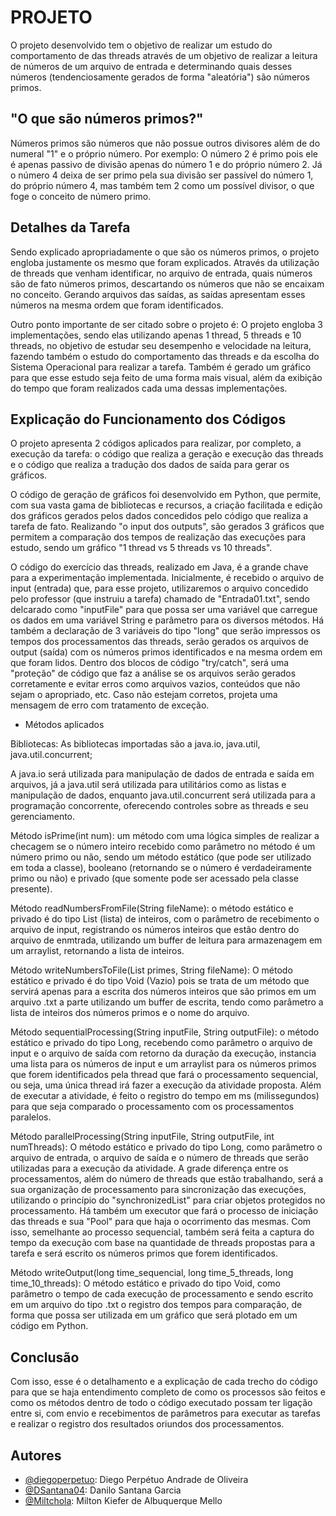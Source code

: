 
# PROJETO
O projeto desenvolvido tem o objetivo de realizar um estudo do comportamento de das threads através de um objetivo de realizar a leitura de números de um arquivo de entrada e determinando quais desses números (tendenciosamente gerados de forma "aleatória") são números primos.
## "O que são números primos?"
Números primos são números que não possue outros divisores além de do numeral "1" e o próprio número. Por exemplo: O número 2 é primo pois ele é apenas passivo de divisão apenas do número 1 e do próprio número 2. Já o número 4 deixa de ser primo pela sua divisão ser passível do número 1, do próprio número 4, mas também tem 2 como um possível divisor, o que foge o conceito de número primo.

## Detalhes da Tarefa

Sendo explicado apropriadamente o que são os números primos, o projeto engloba justamente os mesmo que foram explicados. Através da utilização de threads que venham identificar, no arquivo de entrada, quais números são de fato números primos, descartando os números que não se encaixam no conceito. Gerando arquivos das saídas, as saídas apresentam esses números na mesma ordem que foram identificados.

Outro ponto importante de ser citado sobre o projeto é: O projeto engloba 3 implementações, sendo elas utilizando apenas 1 thread, 5 threads e 10 threads, no objetivo de estudar seu desempenho e velocidade na leitura, fazendo também o estudo do comportamento das threads e da escolha do Sistema Operacional para realizar a tarefa. Também é gerado um gráfico para que esse estudo seja feito de uma forma mais visual, além da exibição do tempo que foram realizados cada uma dessas implementações.
## Explicação do Funcionamento dos Códigos

O projeto apresenta 2 códigos aplicados para realizar, por completo, a execução da tarefa: o código que realiza a geração e execução das threads e o código que realiza a tradução dos dados de saída para gerar os gráficos.

O código de geração de gráficos foi desenvolvido em Python, que permite, com sua vasta gama de bibliotecas e recursos, a criação facilitada e edição dos gráficos gerados pelos dados concedidos pelo código que realiza a tarefa de fato. Realizando "o input dos outputs", são gerados 3 gráficos que permitem a comparação dos tempos de realização das execuções para estudo, sendo um gráfico "1 thread vs 5 threads vs 10 threads".

O código do exercício das threads, realizado em Java, é a grande chave para a experimentação implementada. Inicialmente, é recebido o arquivo de input (entrada) que, para esse projeto, utilizaremos o arquivo concedido pelo professor (que instruiu a tarefa) chamado de "Entrada01.txt", sendo delcarado como "inputFile" para que possa ser uma variável que carregue os dados em uma variável String e parâmetro para os diversos métodos. Há também a declaração de 3 variáveis do tipo "long" que serão impressos os tempos dos processamentos das threads, serão gerados os arquivos de output (saída) com os números primos identificados e na mesma ordem em que foram lidos. Dentro dos blocos de código "try/catch", será uma "proteção" de código que faz a análise se os arquivos serão gerados corretamente e evitar erros como arquivos vazios, conteúdos que não sejam o apropriado, etc. Caso não estejam corretos, projeta uma mensagem de erro com tratamento de exceção.

- Métodos aplicados

Bibliotecas: As bibliotecas importadas são a java.io, java.util, java.util.concurrent;

A java.io será utilizada para manipulação de dados de entrada e saída em arquivos, já a java.util será utilizada para utilitários como as listas e manipulação de dados, enquanto java.util.concurrent será utilizada para a programação concorrente, oferecendo controles sobre as threads e seu gerenciamento.

Método isPrime(int num): um método com uma lógica simples de realizar a checagem se o número inteiro recebido como parâmetro no método é um número primo ou não, sendo um método estático (que pode ser utilizado em toda a classe), booleano (retornando se o número é verdadeiramente primo ou não) e privado (que somente pode ser acessado pela classe presente).

Método readNumbersFromFile(String fileName): o método estático e privado é do tipo List (lista) de inteiros, com o parâmetro de recebimento o arquivo de input, registrando os números inteiros que estão dentro do arquivo de enmtrada, utilizando um buffer de leitura para armazenagem em um arraylist, retornando a lista de inteiros.

Método writeNumbersToFile(List<Integer> primes, String fileName): O método estático e privado é do tipo Void (Vazio) pois se trata de um método que servirá apenas para a escrita dos números inteiros que são primos em um arquivo .txt a parte utilizando um buffer de escrita, tendo como parâmetro a lista de inteiros dos números primos e o nome do arquivo.

Método sequentialProcessing(String inputFile, String outputFile): o método estático e privado do tipo Long, recebendo como parâmetro o arquivo de input e o arquivo de saída com retorno da duração da execução, instancia uma lista para os números de input e um arraylist para os números primos que forem identificados pela thread que fará o processamento sequencial, ou seja, uma única thread irá fazer a execução da atividade proposta. Além de executar a atividade, é feito o registro do tempo em ms (milissegundos) para que seja comparado o processamento com os processamentos paralelos.

Método parallelProcessing(String inputFile, String outputFile, int numThreads): O método estático e privado do tipo Long, como parâmetro o arquivo de entrada, o arquivo de saída e o número de threads que serão utilizadas para a execução da atividade. A grade diferença entre os processamentos, além do número de threads que estão trabalhando, será a sua organização de processamento para sincronização das execuções, utilizando o princípio do "synchronizedList" para criar objetos protegidos no processamento. Há também um executor que fará o processo de iniciação das threads e sua "Pool" para que haja o ocorrimento das mesmas. Com isso, semelhante ao processo sequencial, também será feita a captura do tempo da execução com base na quantidade de threads propostas para a tarefa e será escrito os números primos que forem identificados.

Método writeOutput(long time_sequencial, long time_5_threads, long time_10_threads): O método estático e privado do tipo Void, como parâmetro o tempo de cada execução de processamento e sendo escrito em um arquivo do tipo .txt o registro dos tempos para comparação, de forma que possa ser utilizada em um gráfico que será plotado em um código em Python.
## Conclusão

Com isso, esse é o detalhamento e a explicação de cada trecho do código para que se haja entendimento completo de como os processos são feitos e como os métodos dentro de todo o código executado possam ter ligação entre si, com envio e recebimentos de parâmetros para executar as tarefas e realizar o registro dos resultados oriundos dos processamentos.
## Autores

- [@diegoperpetuo](https://www.github.com/diegoperpetuo): Diego Perpétuo Andrade de Oliveira
- [@DSantana04](https://www.github.com/DSantana04): Danilo Santana Garcia
- [@Miltchola](https://www.github.com/Miltchola): Milton Kiefer de Albuquerque Mello

